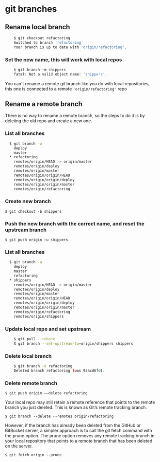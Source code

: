 # git branches

## Rename local branch

```bash
    $ git checkout refactoring
    Switched to branch 'refactoring'
    Your branch is up to date with 'origin/refactoring'.
```

### Set the new name, this will work with local repos

```bash
    $ git branch –m shippers
    fatal: Not a valid object name: 'shippers'.
```

You can't rename a remote git branch like you do with local repositories, this one is connected to a remote `'origin/refactoring'` repo

## Rename a remote branch

There is no way to rename a remote branch, so the steps to do it is by deleting the old repo and create a new one.

### List all branches

```bash
  $ git branch -a
    deploy
    master
  * refactoring
    remotes/origin/HEAD -> origin/master
    remotes/origin/deploy
    remotes/origin/master
    remotes/origin/origin/HEAD
    remotes/origin/origin/deploy
    remotes/origin/origin/master
    remotes/origin/refactoring
```

### Create new branch

    $ git checkout -b shippers

### Push the new branch with the correct name, and reset the upstream branch

    $ git push origin –u shippers

### List all branches

```bash
  $ git branch -a
    deploy
    master
    refactoring
  * shippers
    remotes/origin/HEAD -> origin/master
    remotes/origin/deploy
    remotes/origin/master
    remotes/origin/origin/HEAD
    remotes/origin/origin/deploy
    remotes/origin/origin/master
    remotes/origin/refactoring
    remotes/origin/shippers
```

### Update local repo and set upstream

```bash
    $ git pull --rebase
    $ git branch --set-upstream-to=origin/shippers shippers
```

### Delete local branch

```bash
    $ git branch -d refactoring
    Deleted branch refactoring (was 93acd6fd).
```

### Delete remote branch

    $ git push origin ––delete refactoring

Your local repo may still retain a remote reference that points to the remote
branch you just deleted. This is known as Git’s remote tracking branch.

    $ git branch --delete --remotes origin/refactoring

However, if the branch has already been deleted from the GitHub or BitBucket
server, a simpler approach is to call the git fetch command with the prune
option. The prune option removes any remote tracking branch in your local
repository that points to a remote branch that has been deleted on the server.

    $ git fetch origin --prune

